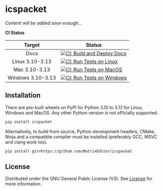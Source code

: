 # icspacket

*Content will be added soon enough...*

**CI Status**

|Target|Status|
|:----:|------|
|Docs|[![CI: Build and Deploy Docs](https://github.com/MatrixEditor/icspacket/actions/workflows/ci-docs.yml/badge.svg)](https://github.com/MatrixEditor/icspacket/actions/workflows/ci-docs.yml)|
|Linux 3.10-3.13|[![CI: Run Tests on Linux](https://github.com/MatrixEditor/icspacket/actions/workflows/ci-pytest-linux.yml/badge.svg)](https://github.com/MatrixEditor/icspacket/actions/workflows/ci-pytest-linux.yml)|
|Mac 3.10-3.13|[![CI: Run Tests on MacOS](https://github.com/MatrixEditor/icspacket/actions/workflows/ci-pytest-macos.yml/badge.svg)](https://github.com/MatrixEditor/icspacket/actions/workflows/ci-pytest-macos.yml)|
|Windows 3.10-3.13|[![CI: Run Tests on Windows](https://github.com/MatrixEditor/icspacket/actions/workflows/ci-pytest-windows.yml/badge.svg)](https://github.com/MatrixEditor/icspacket/actions/workflows/ci-pytest-windows.yml)|

## Installation

There are pre-built wheels on PyPI for Python 3.10 to 3.13 for Linux, Windows
and MacOS. Any other Python version is not officially supported.

```bash
pip install icspacket
```

Alternatively, to build from source, Python development headers, CMake, Ninja
and a compatible compiler must be installed (preferably GCC, MSVC and clang work
too).

```bash
pip install git+https://github.com/MatrixEditor/icspacket
```



## License

Distributed under the GNU General Public License (V3). See [License](LICENSE) for more information.